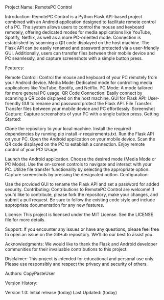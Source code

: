 Project Name: RemotePC Control

Introduction:
RemotePC Control is a Python Flask API-based project combined with an Android application designed to facilitate remote control of a PC. The system allows users to control the mouse and keyboard remotely, offering dedicated modes for media applications like YouTube, Spotify, Netflix, as well as a more PC-oriented mode. Connection is established by scanning a QR code displayed on the host machine. The Flask API can be easily renamed and password protected via a user-friendly GUI. Additionally, users can transfer files between their mobile device and PC seamlessly, and capture screenshots with a simple button press.

Features:

Remote Control: Control the mouse and keyboard of your PC remotely from your Android device.
Media Mode: Dedicated mode for controlling media applications like YouTube, Spotify, and Netflix.
PC Mode: A mode tailored for more general PC usage.
QR Code Connection: Easily connect by scanning a QR code displayed on the host machine.
GUI for Flask API: User-friendly GUI to rename and password protect the Flask API.
File Transfer: Transfer files between your mobile device and PC effortlessly.
Screenshot Capture: Capture screenshots of your PC with a single button press.
Getting Started:

Clone the repository to your local machine.
Install the required dependencies by running pip install -r requirements.txt.
Run the Flask API on your PC.
Open the Android application on your mobile device.
Scan the QR code displayed on the PC to establish a connection.
Enjoy remote control of your PC!
Usage:

Launch the Android application.
Choose the desired mode (Media Mode or PC Mode).
Use the on-screen controls to navigate and interact with your PC.
Utilize file transfer functionality by selecting the appropriate option.
Capture screenshots by pressing the designated button.
Configuration:

Use the provided GUI to rename the Flask API and set a password for added security.
Contributing:
Contributions to RemotePC Control are welcome! If you'd like to contribute, please fork the repository, make your changes, and submit a pull request. Be sure to follow the existing code style and include appropriate documentation for any new features.

License:
This project is licensed under the MIT License. See the LICENSE file for more details.

Support:
If you encounter any issues or have any questions, please feel free to open an issue on the GitHub repository. We'll do our best to assist you.

Acknowledgments:
We would like to thank the Flask and Android developer communities for their invaluable contributions to this project.

Disclaimer:
This project is intended for educational and personal use only. Please use responsibly and respect the privacy and security of others.

Authors:
CopyPasteUser

Version History:

Version 1.0: Initial release (today)
Last Updated:
(today)
